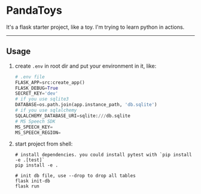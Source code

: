 # PandaToys

It's a flask starter project, like a toy. I'm trying to learn python in actions.

---

## Usage

1. create `.env` in root dir and put your environment in it, like:

   ```python
   # .env file
   FLASK_APP=src:create_app()
   FLASK_DEBUG=True
   SECRET_KEY='dev'
   # if you use sqlite3
   DATABASE=os.path.join(app.instance_path, 'db.sqlite')
   # if you use sqlalchemy
   SQLALCHEMY_DATABASE_URI=sqlite:///db.sqlite
   # MS Speech SDK
   MS_SPEECH_KEY=
   MS_SPEECH_REGION=
   ```

2. start project from shell:

   ```shell
   # install dependencies. you could install pytest with `pip install -e .[test]`
   pip install -e .

   # init db file, use --drop to drop all tables
   flask init-db
   flask run
   ```
